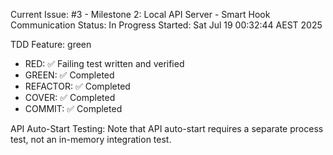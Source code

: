 Current Issue: #3 - Milestone 2: Local API Server - Smart Hook Communication
Status: In Progress
Started: Sat Jul 19 00:32:44 AEST 2025

TDD Feature: green
- RED: ✅ Failing test written and verified
- GREEN: ✅ Completed
- REFACTOR: ✅ Completed
- COVER: ✅ Completed
- COMMIT: ✅ Completed

API Auto-Start Testing: Note that API auto-start requires a separate process test, not an in-memory integration test.